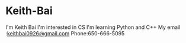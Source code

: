 # Keith-Bai


I'm Keith Bai
I'm interested in CS
I'm learning Python and C++
My email :keithbai0926@gmail.com
Phone:650-666-5095

